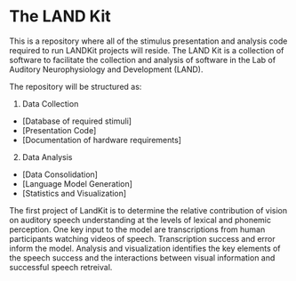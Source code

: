 # The LAND Kit

This is a repository where all of the stimulus presentation and analysis code required to run LANDKit projects will reside. The LAND Kit is a collection of software to facilitate the collection and analysis of software in the Lab of Auditory Neurophysiology and Development (LAND). 


The repository will be structured as:

1. Data Collection
  * [Database of required stimuli]
  * [Presentation Code]
  * [Documentation of hardware requirements]  
2. Data Analysis
  * [Data Consolidation]
  * [Language Model Generation]
  * [Statistics and Visualization] 

 The first project of LandKit is to determine the relative contribution of vision on auditory speech understanding at the levels of lexical and phonemic perception. One key input to the model are transcriptions from human participants watching videos of speech. Transcription success and error inform the model. Analysis and visualization identifies the key elements of the speech success and the interactions between visual information and successful speech retreival.       
